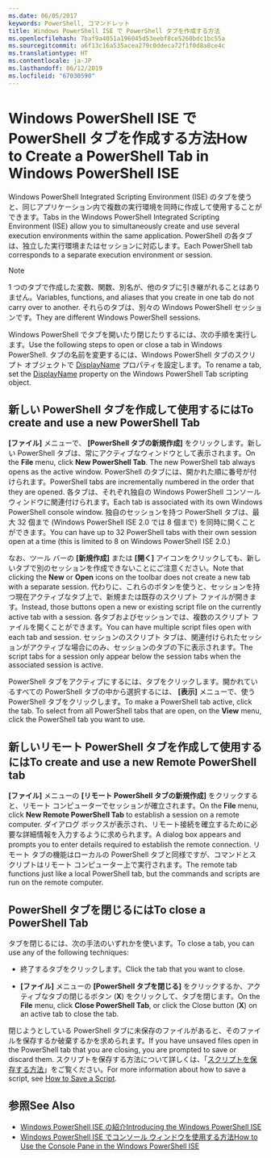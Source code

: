 ```yaml
---
ms.date: 06/05/2017
keywords: PowerShell, コマンドレット
title: Windows PowerShell ISE で PowerShell タブを作成する方法
ms.openlocfilehash: 7baf9a4051a196045d53eebf8ce5260bdc1bc55a
ms.sourcegitcommit: a6f13c16a535acea279c0ddeca72f1f0d8a8ce4c
ms.translationtype: HT
ms.contentlocale: ja-JP
ms.lasthandoff: 06/12/2019
ms.locfileid: "67030590"
---
```

# <a name="how-to-create-a-powershell-tab-in-windows-powershell-ise"></a><span data-ttu-id="ac3da-103">Windows PowerShell ISE で PowerShell タブを作成する方法</span><span class="sxs-lookup"><span data-stu-id="ac3da-103">How to Create a PowerShell Tab in Windows PowerShell ISE</span></span>

<span data-ttu-id="ac3da-104">Windows PowerShell Integrated Scripting Environment (ISE) のタブを使うと、同じアプリケーション内で複数の実行環境を同時に作成して使用することができます。</span><span class="sxs-lookup"><span data-stu-id="ac3da-104">Tabs in the Windows PowerShell Integrated Scripting Environment (ISE) allow you to simultaneously create and use several execution environments within the same application.</span></span>
<span data-ttu-id="ac3da-105">PowerShell の各タブは、独立した実行環境またはセッションに対応します。</span><span class="sxs-lookup"><span data-stu-id="ac3da-105">Each PowerShell tab corresponds to a separate execution environment or session.</span></span>

> [!NOTE]
> <span data-ttu-id="ac3da-106">1 つのタブで作成した変数、関数、別名が、他のタブに引き継がれることはありません。</span><span class="sxs-lookup"><span data-stu-id="ac3da-106">Variables, functions, and aliases that you create in one tab do not carry over to another.</span></span> <span data-ttu-id="ac3da-107">それらのタブは、別々の Windows PowerShell セッションです。</span><span class="sxs-lookup"><span data-stu-id="ac3da-107">They are different Windows PowerShell sessions.</span></span>

<span data-ttu-id="ac3da-108">Windows PowerShell でタブを開いたり閉じたりするには、次の手順を実行します。</span><span class="sxs-lookup"><span data-stu-id="ac3da-108">Use the following steps to open or close a tab in Windows PowerShell.</span></span>
<span data-ttu-id="ac3da-109">タブの名前を変更するには、Windows PowerShell タブのスクリプト オブジェクトで [DisplayName](object-model/The-PowerShellTab-Object.md#displayname) プロパティを設定します。</span><span class="sxs-lookup"><span data-stu-id="ac3da-109">To rename a tab, set the [DisplayName](object-model/The-PowerShellTab-Object.md#displayname) property on the Windows PowerShell Tab scripting object.</span></span>

## <a name="to-create-and-use-a-new-powershell-tab"></a><span data-ttu-id="ac3da-110">新しい PowerShell タブを作成して使用するには</span><span class="sxs-lookup"><span data-stu-id="ac3da-110">To create and use a new PowerShell Tab</span></span>

<span data-ttu-id="ac3da-111">**[ファイル]** メニューで、 **[PowerShell タブの新規作成]** をクリックします。新しい PowerShell タブは、常にアクティブなウィンドウとして表示されます。</span><span class="sxs-lookup"><span data-stu-id="ac3da-111">On the **File** menu, click **New PowerShell Tab**. The new PowerShell tab always opens as the active window.</span></span>
<span data-ttu-id="ac3da-112">PowerShell のタブには、開かれた順に番号が付けられます。</span><span class="sxs-lookup"><span data-stu-id="ac3da-112">PowerShell tabs are incrementally numbered in the order that they are opened.</span></span>
<span data-ttu-id="ac3da-113">各タブは、それぞれ独自の Windows PowerShell コンソール ウィンドウに関連付けられます。</span><span class="sxs-lookup"><span data-stu-id="ac3da-113">Each tab is associated with its own Windows PowerShell console window.</span></span>
<span data-ttu-id="ac3da-114">独自のセッションを持つ PowerShell タブは、最大 32 個まで (Windows PowerShell ISE 2.0 では 8 個まで) を同時に開くことができます。</span><span class="sxs-lookup"><span data-stu-id="ac3da-114">You can have up to 32 PowerShell tabs with their own session open at a time (this is limited to 8 on Windows PowerShell ISE 2.0.)</span></span>

<span data-ttu-id="ac3da-115">なお、ツール バーの **[新規作成]** または **[開く]** アイコンをクリックしても、新しいタブで別のセッションを作成できないことにご注意ください。</span><span class="sxs-lookup"><span data-stu-id="ac3da-115">Note that clicking the **New** or **Open** icons on the toolbar does not create a new tab with a separate session.</span></span>
<span data-ttu-id="ac3da-116">代わりに、これらのボタンを使うと、セッションを持つ現在アクティブなタブ上で、新規または既存のスクリプト ファイルが開きます。</span><span class="sxs-lookup"><span data-stu-id="ac3da-116">Instead, those buttons open a new or existing script file on the currently active tab with a session.</span></span>
<span data-ttu-id="ac3da-117">各タブおよびセッションでは、複数のスクリプト ファイルを開くことができます。</span><span class="sxs-lookup"><span data-stu-id="ac3da-117">You can have multiple script files open with each tab and session.</span></span>
<span data-ttu-id="ac3da-118">セッションのスクリプト タブは、関連付けられたセッションがアクティブな場合にのみ、セッションのタブの下に表示されます。</span><span class="sxs-lookup"><span data-stu-id="ac3da-118">The script tabs for a session only appear below the session tabs when the associated session is active.</span></span>

<span data-ttu-id="ac3da-119">PowerShell タブをアクティブにするには、タブをクリックします。開かれているすべての PowerShell タブの中から選択するには、 **[表示]** メニューで、使う PowerShell タブをクリックします。</span><span class="sxs-lookup"><span data-stu-id="ac3da-119">To make a PowerShell tab active, click the tab. To select from all PowerShell tabs that are open, on the **View** menu, click the PowerShell tab you want to use.</span></span>

## <a name="to-create-and-use-a-new-remote-powershell-tab"></a><span data-ttu-id="ac3da-120">新しいリモート PowerShell タブを作成して使用するには</span><span class="sxs-lookup"><span data-stu-id="ac3da-120">To create and use a new Remote PowerShell tab</span></span>

<span data-ttu-id="ac3da-121">**[ファイル]** メニューの **[リモート PowerShell タブの新規作成]** をクリックすると、リモート コンピューターでセッションが確立されます。</span><span class="sxs-lookup"><span data-stu-id="ac3da-121">On the **File** menu, click **New Remote PowerShell Tab** to establish a session on a remote computer.</span></span>
<span data-ttu-id="ac3da-122">ダイアログ ボックスが表示され、リモート接続を確立するために必要な詳細情報を入力するように求められます。</span><span class="sxs-lookup"><span data-stu-id="ac3da-122">A dialog box appears and prompts you to enter details required to establish the remote connection.</span></span>
<span data-ttu-id="ac3da-123">リモート タブの機能はローカルの PowerShell タブと同様ですが、コマンドとスクリプトはリモート コンピューター上で実行されます。</span><span class="sxs-lookup"><span data-stu-id="ac3da-123">The remote tab functions just like a local PowerShell tab, but the commands and scripts are run on the remote computer.</span></span>

## <a name="to-close-a-powershell-tab"></a><span data-ttu-id="ac3da-124">PowerShell タブを閉じるには</span><span class="sxs-lookup"><span data-stu-id="ac3da-124">To close a PowerShell Tab</span></span>

<span data-ttu-id="ac3da-125">タブを閉じるには、次の手法のいずれかを使います。</span><span class="sxs-lookup"><span data-stu-id="ac3da-125">To close a tab, you can use any of the following techniques:</span></span>

- <span data-ttu-id="ac3da-126">終了するタブをクリックします。</span><span class="sxs-lookup"><span data-stu-id="ac3da-126">Click the tab that you want to close.</span></span>

- <span data-ttu-id="ac3da-127">**[ファイル]** メニューの **[PowerShell タブを閉じる]** をクリックするか、アクティブなタブの閉じるボタン (**X**) をクリックして、タブを閉じます。</span><span class="sxs-lookup"><span data-stu-id="ac3da-127">On the **File** menu, click **Close PowerShell Tab**, or click  the Close button  (**X**) on an active tab to close the tab.</span></span>

<span data-ttu-id="ac3da-128">閉じようとしている PowerShell タブに未保存のファイルがあると、そのファイルを保存するか破棄するかを求められます。</span><span class="sxs-lookup"><span data-stu-id="ac3da-128">If you have unsaved files open in the PowerShell tab that you are closing, you are prompted to save or discard them.</span></span>
<span data-ttu-id="ac3da-129">スクリプトを保存する方法について詳しくは、「[スクリプトを保存する方法](How-to-Write-and-Run-Scripts-in-the-Windows-PowerShell-ISE.md#how-to-save-a-script)」をご覧ください。</span><span class="sxs-lookup"><span data-stu-id="ac3da-129">For more information about how to save a script, see [How to Save a Script](How-to-Write-and-Run-Scripts-in-the-Windows-PowerShell-ISE.md#how-to-save-a-script).</span></span>

## <a name="see-also"></a><span data-ttu-id="ac3da-130">参照</span><span class="sxs-lookup"><span data-stu-id="ac3da-130">See Also</span></span>

- [<span data-ttu-id="ac3da-131">Windows PowerShell ISE の紹介</span><span class="sxs-lookup"><span data-stu-id="ac3da-131">Introducing the Windows PowerShell ISE</span></span>](Introducing-the-Windows-PowerShell-ISE.md)
- [<span data-ttu-id="ac3da-132">Windows PowerShell ISE でコンソール ウィンドウを使用する方法</span><span class="sxs-lookup"><span data-stu-id="ac3da-132">How to Use the Console Pane in the Windows PowerShell ISE</span></span>](How-to-Use-the-Console-Pane-in-the-Windows-PowerShell-ISE.md)

